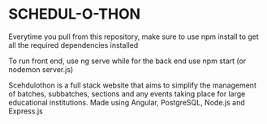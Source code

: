 # SCHEDUL-O-THON
  
 Everytime you pull from this repository, make sure to use npm install to get all the required dependencies installed   
    
To run front end, use ng serve while for the back end use npm start (or nodemon server.js)

Scehdulothon is a full stack website that aims to simplify the management of batches, subbatches, sections and any events taking place for large educational institutions. Made using Angular, PostgreSQL, Node.js and Express.js
